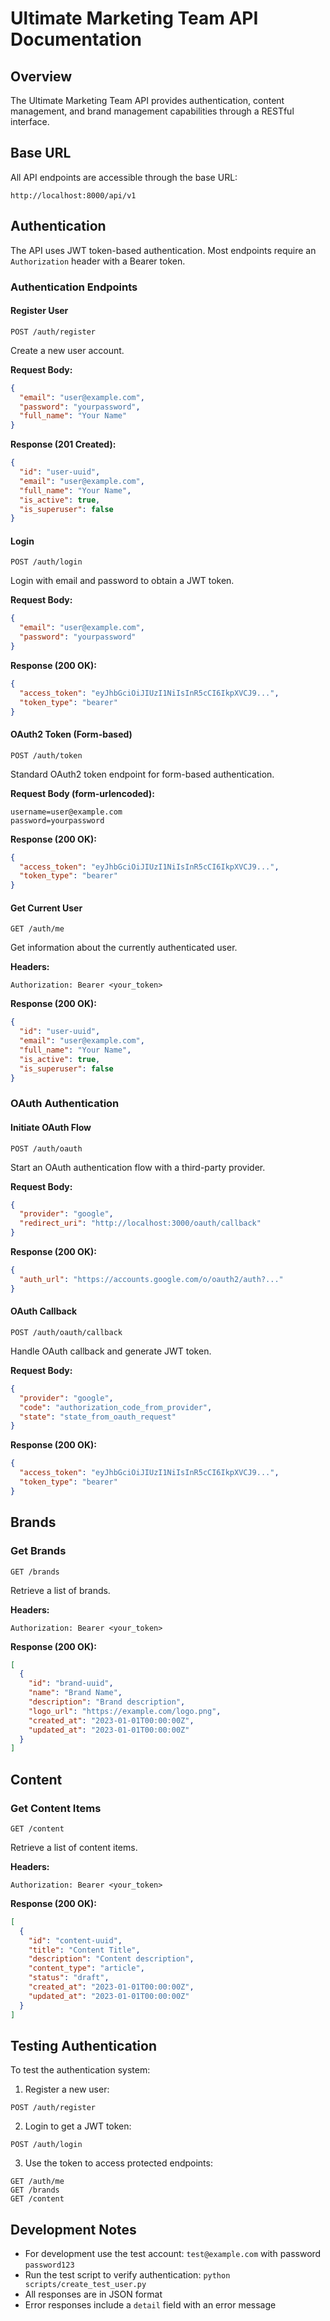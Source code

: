 # Ultimate Marketing Team API Documentation

## Overview

The Ultimate Marketing Team API provides authentication, content management, and brand management capabilities through a RESTful interface.

## Base URL

All API endpoints are accessible through the base URL:

```
http://localhost:8000/api/v1
```

## Authentication

The API uses JWT token-based authentication. Most endpoints require an `Authorization` header with a Bearer token.

### Authentication Endpoints

#### Register User

```
POST /auth/register
```

Create a new user account.

**Request Body:**
```json
{
  "email": "user@example.com",
  "password": "yourpassword",
  "full_name": "Your Name"
}
```

**Response (201 Created):**
```json
{
  "id": "user-uuid",
  "email": "user@example.com",
  "full_name": "Your Name",
  "is_active": true,
  "is_superuser": false
}
```

#### Login

```
POST /auth/login
```

Login with email and password to obtain a JWT token.

**Request Body:**
```json
{
  "email": "user@example.com",
  "password": "yourpassword"
}
```

**Response (200 OK):**
```json
{
  "access_token": "eyJhbGciOiJIUzI1NiIsInR5cCI6IkpXVCJ9...",
  "token_type": "bearer"
}
```

#### OAuth2 Token (Form-based)

```
POST /auth/token
```

Standard OAuth2 token endpoint for form-based authentication.

**Request Body (form-urlencoded):**
```
username=user@example.com
password=yourpassword
```

**Response (200 OK):**
```json
{
  "access_token": "eyJhbGciOiJIUzI1NiIsInR5cCI6IkpXVCJ9...",
  "token_type": "bearer"
}
```

#### Get Current User

```
GET /auth/me
```

Get information about the currently authenticated user.

**Headers:**
```
Authorization: Bearer <your_token>
```

**Response (200 OK):**
```json
{
  "id": "user-uuid",
  "email": "user@example.com",
  "full_name": "Your Name",
  "is_active": true,
  "is_superuser": false
}
```

### OAuth Authentication

#### Initiate OAuth Flow

```
POST /auth/oauth
```

Start an OAuth authentication flow with a third-party provider.

**Request Body:**
```json
{
  "provider": "google",
  "redirect_uri": "http://localhost:3000/oauth/callback"
}
```

**Response (200 OK):**
```json
{
  "auth_url": "https://accounts.google.com/o/oauth2/auth?..."
}
```

#### OAuth Callback

```
POST /auth/oauth/callback
```

Handle OAuth callback and generate JWT token.

**Request Body:**
```json
{
  "provider": "google",
  "code": "authorization_code_from_provider",
  "state": "state_from_oauth_request"
}
```

**Response (200 OK):**
```json
{
  "access_token": "eyJhbGciOiJIUzI1NiIsInR5cCI6IkpXVCJ9...",
  "token_type": "bearer"
}
```

## Brands

### Get Brands

```
GET /brands
```

Retrieve a list of brands.

**Headers:**
```
Authorization: Bearer <your_token>
```

**Response (200 OK):**
```json
[
  {
    "id": "brand-uuid",
    "name": "Brand Name",
    "description": "Brand description",
    "logo_url": "https://example.com/logo.png",
    "created_at": "2023-01-01T00:00:00Z",
    "updated_at": "2023-01-01T00:00:00Z"
  }
]
```

## Content

### Get Content Items

```
GET /content
```

Retrieve a list of content items.

**Headers:**
```
Authorization: Bearer <your_token>
```

**Response (200 OK):**
```json
[
  {
    "id": "content-uuid",
    "title": "Content Title",
    "description": "Content description",
    "content_type": "article",
    "status": "draft",
    "created_at": "2023-01-01T00:00:00Z",
    "updated_at": "2023-01-01T00:00:00Z"
  }
]
```

## Testing Authentication

To test the authentication system:

1. Register a new user:
```
POST /auth/register
```

2. Login to get a JWT token:
```
POST /auth/login
```

3. Use the token to access protected endpoints:
```
GET /auth/me
GET /brands
GET /content
```

## Development Notes

- For development use the test account: `test@example.com` with password `password123`
- Run the test script to verify authentication: `python scripts/create_test_user.py`
- All responses are in JSON format
- Error responses include a `detail` field with an error message